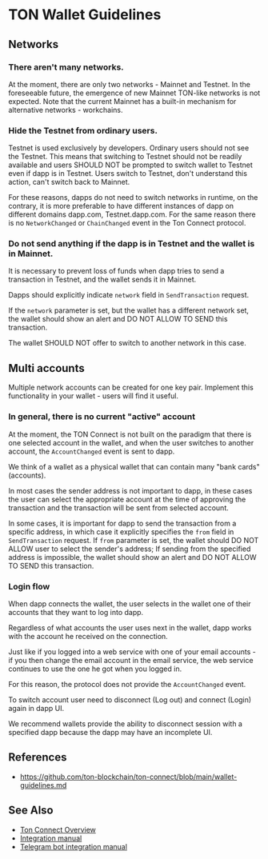 # TON Wallet Guidelines

## Networks

### There aren't many networks.

   At the moment, there are only two networks - Mainnet and Testnet.
   In the foreseeable future, the emergence of new Mainnet TON-like networks is not expected. Note that the current Mainnet has a built-in mechanism for alternative networks - workchains.


### Hide the Testnet from ordinary users.

Testnet is used exclusively by developers. Ordinary users should not see the Testnet.
This means that switching to Testnet should not be readily available and users SHOULD NOT be prompted to switch wallet to Testnet even if dapp is in Testnet.
Users switch to Testnet, don't understand this action, can't switch back to Mainnet.

For these reasons, dapps do not need to switch networks in runtime, on the contrary, it is more preferable to have different instances of dapp on different domains dapp.com, Testnet.dapp.com.
For the same reason there is no `NetworkChanged` or `ChainChanged` event in the Ton Connect protocol.


###  Do not send anything if the dapp is in Testnet and the wallet is in Mainnet.

   It is necessary to prevent loss of funds when dapp tries to send a transaction in Testnet, and the wallet sends it in Mainnet.

   Dapps should explicitly indicate `network` field in `SendTransaction` request.

   If the `network` parameter is set, but the wallet has a different network set, the wallet should show an alert and DO NOT ALLOW TO SEND this transaction.

   The wallet SHOULD NOT offer to switch to another network in this case.

## Multi accounts

Multiple network accounts can be created for one key pair. Implement this functionality in your wallet - users will find it useful.

### In general, there is no current "active" account

At the moment, the TON Connect is not built on the paradigm that there is one selected account in the wallet, and when the user switches to another account, the `AccountChanged` event is sent to dapp.

We think of a wallet as a physical wallet that can contain many "bank cards" (accounts).

In most cases the sender address is not important to dapp, in these cases the user can select the appropriate account at the time of approving the transaction and the transaction will be sent from selected account.

In some cases, it is important for dapp to send the transaction from a specific address, in which case it explicitly specifies the `from` field in `SendTransaction` request. If `from` parameter is set, the wallet should DO NOT ALLOW user to select the sender's address; If sending from the specified address is impossible, the wallet should show an alert and DO NOT ALLOW TO SEND this transaction.

### Login flow

When dapp connects the wallet, the user selects in the wallet one of their accounts that they want to log into dapp.

Regardless of what accounts the user uses next in the wallet, dapp works with the account he received on the connection.

Just like if you logged into a web service with one of your email accounts - if you then change the email account in the email service, the web service continues to use the one he got when you logged in.

For this reason, the protocol does not provide the `AccountChanged` event.

To switch account user need to disconnect (Log out) and connect  (Login) again in dapp UI.

We recommend wallets provide the ability to disconnect session with a specified dapp because the dapp may have an incomplete UI.


## References

* https://github.com/ton-blockchain/ton-connect/blob/main/wallet-guidelines.md

## See Also

* [Ton Connect Overview](/dapps/ton-connect/)
* [Integration manual](/develop/dapps/ton-connect/integration)
* [Telegram bot integration manual](/develop/dapps/ton-connect/tg-bot-integration)